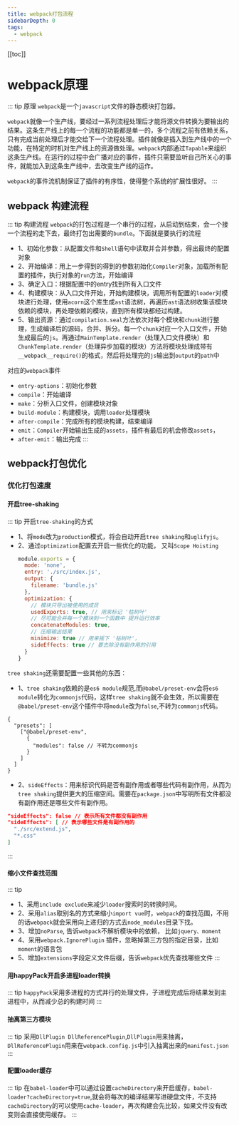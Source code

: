 ```yaml
---
title: webpack打包流程
sidebarDepth: 0
tags:
  - webpack
---
```

[[toc]]
# webpack原理
::: tip 原理
`webpack`是一个`javascript`文件的静态模块打包器。

`webpack`就像一个生产线，要经过一系列流程处理后才能将源文件转换为要输出的结果。这条生产线上的每一个流程的功能都是单一的，多个流程之前有依赖关系，只有完成当前处理后才能交给下一个流程处理。插件就像是插入到生产线中的一个功能，在特定的时机对生产线上的资源做处理。`webpack`内部通过`Tapable`来组织这条生产线。在运行的过程中会广播对应的事件，插件只需要监听自己所关心的事件，就能加入到这条生产线中，去改变生产线的运作。

`webpack`的事件流机制保证了插件的有序性，使得整个系统的扩展性很好。
:::

## webpack 构建流程
::: tip 构建流程
`webpack`的打包过程是一个串行的过程，从启动到结束，会一个接一个流程的走下去，最终打包出需要的`bundle`。下面就是要执行的流程

- 1、初始化参数：从配置文件和`Shell`语句中读取并合并参数，得出最终的配置对象
- 2、开始编译：用上一步得到的得到的参数初始化`Compiler`对象，加载所有配置的插件，执行对象的`run`方法，开始编译
- 3、确定入口：根据配置中的entry找到所有入口文件
- 4、构建模块：从入口文件开始，开始构建模块，调用所有配置的`loader`对模块进行处理，使用`acorn`这个库生成`ast`语法树，再遍历`ast`语法树收集该模块依赖的模块，再处理依赖的模块，直到所有模块都经过构建。
- 5、输出资源：通过`compilation.seal`方法依次对每个模块和`chunk`进行整理，生成编译后的源码，合并、拆分。每一个`chunk`对应一个入口文件，开始生成最后的`js`。再通过`MainTemplate.render`（处理入口文件模块）和`ChunkTemplate.render`（处理异步加载的模块）方法将模块处理成带有`__webpack__require()`的格式，然后将处理完的`js`输出到`output`的`path`中


对应的`webpack`事件
- `entry-options`：初始化参数
- `compile`：开始编译
- `make`：分析入口文件，创建模块对象
- `build-module`：构建模块，调用`loader`处理模块
- `after-compile`：完成所有的模块构建，结束编译
- `emit`：`Compiler`开始输出生成的`assets`，插件有最后的机会修改`assets`，
- `after-emit`：输出完成
:::

## webpack打包优化
### 优化打包速度
#### 开启tree-shaking
::: tip 开启`tree-shaking`的方式
- 1、将`mode`改为`production`模式，将会自动开启`tree shaking`和`uglifyjs`。
- 2、通过`optimization`配置去开启一些优化的功能， 又叫`Scope Hoisting`
  ```js
  module.exports = {
    mode: 'none',
    entry: './src/index.js',
    output: {
      filename: 'bundle.js'
    },
    optimization: {
      // 模块只导出被使用的成员
      usedExports: true, // 用来标记 '枯树叶'
      // 尽可能合并每一个模块到一个函数中 提升运行效率
      concatenateModules: true, 
      // 压缩输出结果
      minimize: true // 用来摇下 '枯树叶'，
      sideEffects: true // 要去除没有副作用的引用
    }
  }
  ```
`tree shaking`还需要配置一些其他的东西：
- 1、`tree shaking`依赖的是`es6 module`规范,而`@babel/preset-env`会将`es6 module`转化为`commonjs`代码，这样`tree shaking`就不会生效，所以需要在`@babel/preset-env`这个插件中将`module`改为`false`,不转为`commonjs`代码。
```.babelrc
{
  "presets": [
    ["@babel/preset-env",
      {
        "modules": false // 不转为commonjs
      }
    ]
  ]
}
```
- 2、`sideEffects`：用来标识代码是否有副作用或者哪些代码有副作用，从而为`tree shaking`提供更大的压缩空间。需要在`package.json`中写明所有文件都没有副作用还是哪些文件有副作用。
```json
"sideEffects": false // 表示所有文件都没有副作用
"sideEffects": [ // 表示哪些文件是有副作用的
  "./src/extend.js",
  "*.css"
]

```
:::
#### 缩小文件查找范围
::: tip
- 1、采用`include exclude`来减少`loader`搜索时的转换时间。
- 2、采用`alias`取别名的方式来缩小`import vue`时，`webpack`的查找范围，不用的话`webpack`就会采用向上递归的方式去`node_modules`目录下找。
- 3、增加`noParse`, 告诉`webpack`不解析模块中的依赖， 比如`jquery、moment`
- 4、采用`webpack.IgnorePlugin` 插件，忽略掉第三方包的指定目录，比如`moment`的语言包
- 5、增加`extensions`字段定义文件后缀，告诉`webpack`优先查找哪些文件
:::

#### 用happyPack开启多进程loader转换
::: tip 
`happyPack`采用多进程的方式并行的处理文件，子进程完成后将结果发到主进程中，从而减少总的构建时间
:::
#### 抽离第三方模块
::: tip
采用`DllPlugin DllReferencePlugin`,`DllPlugin`用来抽离，`DllReferencePlugin`用来在`webpack.config.js`中引入抽离出来的`manifest.json`
:::

#### 配置loader缓存
::: tip 
在`babel-loader`中可以通过设置`cacheDirectory`来开启缓存，`babel-loader?cacheDirectory=true`,就会将每次的编译结果写进硬盘文件，不支持`cacheDirectory`的可以使用`cache-loader`，再次构建会先比较，如果文件没有改变则会直接使用缓存。
:::